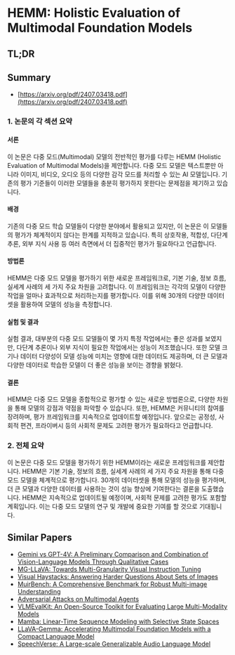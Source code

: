 # HEMM: Holistic Evaluation of Multimodal Foundation Models
## TL;DR
## Summary
- [https://arxiv.org/pdf/2407.03418.pdf](https://arxiv.org/pdf/2407.03418.pdf)

### 1. 논문의 각 섹션 요약

#### 서론
이 논문은 다중 모드(Multimodal) 모델의 전반적인 평가를 다루는 HEMM (Holistic Evaluation of Multimodal Models)을 제안합니다. 다중 모드 모델은 텍스트뿐만 아니라 이미지, 비디오, 오디오 등의 다양한 감각 모드를 처리할 수 있는 AI 모델입니다. 기존의 평가 기준들이 이러한 모델들을 충분히 평가하지 못한다는 문제점을 제기하고 있습니다.

#### 배경
기존의 다중 모드 학습 모델들이 다양한 분야에서 활용되고 있지만, 이 논문은 이 모델들의 평가가 체계적이지 않다는 한계를 지적하고 있습니다. 특히 상호작용, 적합성, 다단계 추론, 외부 지식 사용 등 여러 측면에서 더 집중적인 평가가 필요하다고 언급합니다.

#### 방법론
HEMM은 다중 모드 모델을 평가하기 위한 새로운 프레임워크로, 기본 기술, 정보 흐름, 실세계 사례의 세 가지 주요 차원을 고려합니다. 이 프레임워크는 각각의 모델이 다양한 작업을 얼마나 효과적으로 처리하는지를 평가합니다. 이를 위해 30개의 다양한 데이터셋을 활용하여 모델의 성능을 측정합니다.

#### 실험 및 결과
실험 결과, 대부분의 다중 모드 모델들이 몇 가지 특정 작업에서는 좋은 성과를 보였지만, 다단계 추론이나 외부 지식이 필요한 작업에서는 성능이 저조했습니다. 또한 모델 크기나 데이터 다양성이 모델 성능에 미치는 영향에 대한 데이터도 제공하며, 더 큰 모델과 다양한 데이터로 학습한 모델이 더 좋은 성능을 보이는 경향을 밝혔다.

#### 결론
HEMM은 다중 모드 모델을 종합적으로 평가할 수 있는 새로운 방법론으로, 다양한 차원을 통해 모델의 강점과 약점을 파악할 수 있습니다. 또한, HEMM은 커뮤니티의 참여를 장려하며, 평가 프레임워크를 지속적으로 업데이트할 예정입니다. 앞으로는 공정성, 사회적 편견, 프라이버시 등의 사회적 문제도 고려한 평가가 필요하다고 언급합니다.

### 2. 전체 요약
이 논문은 다중 모드 모델을 평가하기 위한 HEMM이라는 새로운 프레임워크를 제안합니다. HEMM은 기본 기술, 정보의 흐름, 실세계 사례의 세 가지 주요 차원을 통해 다중 모드 모델을 체계적으로 평가합니다. 30개의 데이터셋을 통해 모델의 성능을 평가하며, 더 큰 모델과 다양한 데이터를 사용하는 것이 성능 향상에 기여한다는 결론을 도출했습니다. HEMM은 지속적으로 업데이트될 예정이며, 사회적 문제를 고려한 평가도 포함할 계획입니다. 이는 다중 모드 모델의 연구 및 개발에 중요한 기여를 할 것으로 기대됩니다.

## Similar Papers
- [Gemini vs GPT-4V: A Preliminary Comparison and Combination of Vision-Language Models Through Qualitative Cases](2312.15011.md)
- [MG-LLaVA: Towards Multi-Granularity Visual Instruction Tuning](2406.17770.md)
- [Visual Haystacks: Answering Harder Questions About Sets of Images](2407.13766.md)
- [MuirBench: A Comprehensive Benchmark for Robust Multi-image Understanding](2406.09411.md)
- [Adversarial Attacks on Multimodal Agents](2406.12814.md)
- [VLMEvalKit: An Open-Source Toolkit for Evaluating Large Multi-Modality Models](2407.11691.md)
- [Mamba: Linear-Time Sequence Modeling with Selective State Spaces](2312.00752.md)
- [LLaVA-Gemma: Accelerating Multimodal Foundation Models with a Compact Language Model](2404.01331.md)
- [SpeechVerse: A Large-scale Generalizable Audio Language Model](2405.08295.md)
